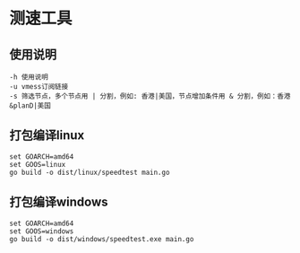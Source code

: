 # 测速工具

## 使用说明

```shell
-h 使用说明
-u vmess订阅链接
-s 筛选节点，多个节点用 | 分割，例如: 香港|美国，节点增加条件用 & 分割，例如：香港&planD|美国
```

## 打包编译linux

```
set GOARCH=amd64
set GOOS=linux
go build -o dist/linux/speedtest main.go
```

## 打包编译windows

```
set GOARCH=amd64
set GOOS=windows
go build -o dist/windows/speedtest.exe main.go
```
